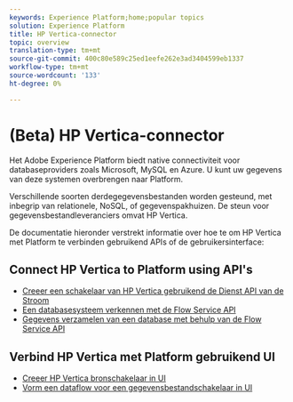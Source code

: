 ```yaml
---
keywords: Experience Platform;home;popular topics
solution: Experience Platform
title: HP Vertica-connector
topic: overview
translation-type: tm+mt
source-git-commit: 400c80e589c25ed1eefe262e3ad3404599eb1337
workflow-type: tm+mt
source-wordcount: '133'
ht-degree: 0%

---
```



# (Beta) HP Vertica-connector

Het Adobe Experience Platform biedt native connectiviteit voor databaseproviders zoals Microsoft, MySQL en Azure. U kunt uw gegevens van deze systemen overbrengen naar Platform.

Verschillende soorten derdegegevensbestanden worden gesteund, met inbegrip van relationele, NoSQL, of gegevenspakhuizen. De steun voor gegevensbestandleveranciers omvat HP Vertica.

De documentatie hieronder verstrekt informatie over hoe te om HP Vertica met Platform te verbinden gebruikend APIs of de gebruikersinterface:

## Connect HP Vertica to Platform using API&#39;s

- [Creeer een schakelaar van HP Vertica gebruikend de Dienst API van de Stroom](../../tutorials/api/create/databases/hp-vertica.md)
- [Een databasesysteem verkennen met de Flow Service API](../../tutorials/api/explore/database-nosql.md)
- [Gegevens verzamelen van een database met behulp van de Flow Service API](../../tutorials/api/collect/database-nosql.md)

## Verbind HP Vertica met Platform gebruikend UI

- [Creeer HP Vertica bronschakelaar in UI](../../tutorials/ui/create/databases/hp-vertica.md)
- [Vorm een dataflow voor een gegevensbestandschakelaar in UI](../../tutorials/ui/dataflow/databases.md)